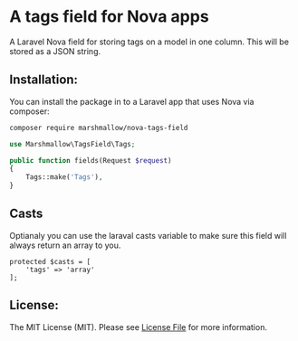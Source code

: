 # A tags field for Nova apps
A Laravel Nova field for storing tags on a model in one column. This will be stored as a JSON string.

## Installation:
You can install the package in to a Laravel app that uses Nova via composer:

```bash
composer require marshmallow/nova-tags-field
```

```php
use Marshmallow\TagsField\Tags;

public function fields(Request $request)
{
	Tags::make('Tags'),
}
```

## Casts
Optianaly you can use the laraval casts variable to make sure this field will always return an array to you.
```
protected $casts = [
    'tags' => 'array'
];
```

## License:
The MIT License (MIT). Please see [License File](LICENSE.md) for more information.
